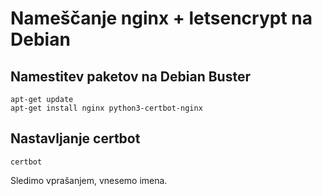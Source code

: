 # Nameščanje nginx + letsencrypt na Debian

## Namestitev paketov na Debian Buster

```
apt-get update
apt-get install nginx python3-certbot-nginx
```

## Nastavljanje certbot

```
certbot
```

Sledimo vprašanjem, vnesemo imena.
